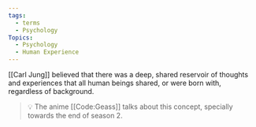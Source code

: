 ```yaml
---
tags:
  - terms
  - Psychology
Topics:
  - Psychology
  - Human Experience
---
```


[[Carl Jung]] believed that there was a deep, shared reservoir of thoughts and experiences that all human beings shared, or were born with, regardless of background. 

> 💡 The anime [[Code:Geass]] talks about this concept, specially towards the end of season 2. 